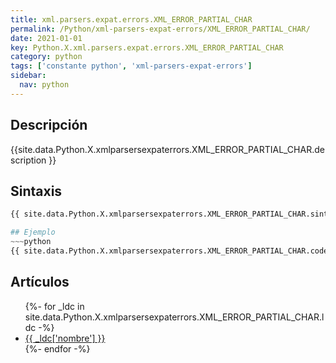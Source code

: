```yaml
---
title: xml.parsers.expat.errors.XML_ERROR_PARTIAL_CHAR
permalink: /Python/xml-parsers-expat-errors/XML_ERROR_PARTIAL_CHAR/
date: 2021-01-01
key: Python.X.xml.parsers.expat.errors.XML_ERROR_PARTIAL_CHAR
category: python
tags: ['constante python', 'xml-parsers-expat-errors']
sidebar: 
  nav: python
---
```


## Descripción
{{site.data.Python.X.xmlparsersexpaterrors.XML_ERROR_PARTIAL_CHAR.description }}

## Sintaxis
~~~python
{{ site.data.Python.X.xmlparsersexpaterrors.XML_ERROR_PARTIAL_CHAR.sintaxis }}~~~

## Ejemplo
~~~python
{{ site.data.Python.X.xmlparsersexpaterrors.XML_ERROR_PARTIAL_CHAR.code}}
~~~

## Artículos
<ul>
{%- for _ldc in site.data.Python.X.xmlparsersexpaterrors.XML_ERROR_PARTIAL_CHAR.ldc -%}
   <li>
       <a href="{{_ldc['url'] }}">{{ _ldc['nombre'] }}</a>
   </li>
{%- endfor -%}
</ul>
